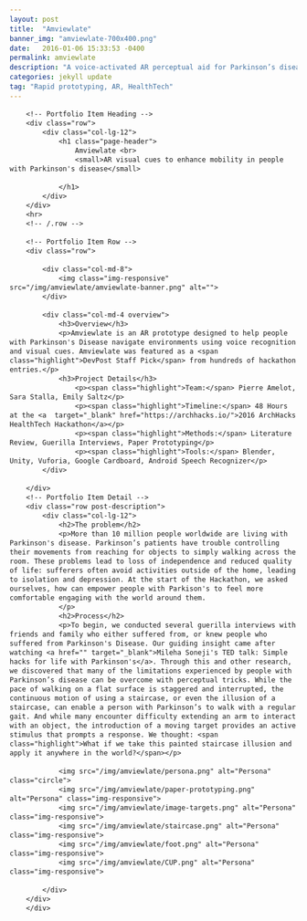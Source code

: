 ```yaml
---
layout: post
title:  "Amviewlate"
banner_img: "amviewlate-700x400.png"
date:   2016-01-06 15:33:53 -0400
permalink: amviewlate
description: "A voice-activated AR perceptual aid for Parkinson’s disease"
categories: jekyll update
tag: "Rapid prototyping, AR, HealthTech"
---
```


<div class="fullpost">
<div class="container post">

        <!-- Portfolio Item Heading -->
        <div class="row">
            <div class="col-lg-12">
                <h1 class="page-header">
                    Amviewlate <br>
                    <small>AR visual cues to enhance mobility in people with Parkinson's disease</small>

                </h1>
            </div>
        </div>
        <hr>
        <!-- /.row -->

        <!-- Portfolio Item Row -->
        <div class="row">

            <div class="col-md-8">
                <img class="img-responsive" src="/img/amviewlate/amviewlate-banner.png" alt="">
            </div>

            <div class="col-md-4 overview">
                <h3>Overview</h3>
                <p>Amviewlate is an AR prototype designed to help people with Parkinson's Disease navigate environments using voice recognition and visual cues. Amviewlate was featured as a <span class="highlight">DevPost Staff Pick</span> from hundreds of hackathon entries.</p>
                <h3>Project Details</h3>
                    <p><span class="highlight">Team:</span> Pierre Amelot, Sara Stalla, Emily Saltz</p>
                    <p><span class="highlight">Timeline:</span> 48 Hours at the <a  target="_blank" href="https://archhacks.io/">2016 ArchHacks HealthTech Hackathon</a></p>
                    <p><span class="highlight">Methods:</span> Literature Review, Guerilla Interviews, Paper Prototyping</p>
                    <p><span class="highlight">Tools:</span> Blender, Unity, Vuforia, Google Cardboard, Android Speech Recognizer</p>
            </div>

        </div>
        <!-- Portfolio Item Detail -->
        <div class="row post-description">
            <div class="col-lg-12">
                <h2>The problem</h2>
                <p>More than 10 million people worldwide are living with Parkinson's disease. Parkinson’s patients have trouble controlling their movements from reaching for objects to simply walking across the room. These problems lead to loss of independence and reduced quality of life: sufferers often avoid activities outside of the home, leading to isolation and depression. At the start of the Hackathon, we asked ourselves, how can empower people with Parkison's to feel more comfortable engaging with the world around them.
                </p>
                <h2>Process</h2>
                <p>To begin, we conducted several guerilla interviews with friends and family who either suffered from, or knew people who suffered from Parkinson's Disease. Our guiding insight came after watching <a href="" target="_blank">Mileha Soneji's TED talk: Simple hacks for life with Parkinson's</a>. Through this and other research, we discovered that many of the limitations experienced by people with Parkinson’s disease can be overcome with perceptual tricks. While the pace of walking on a flat surface is staggered and interrupted, the continuous motion of using a staircase, or even the illusion of a staircase, can enable a person with Parkinson’s to walk with a regular gait. And while many encounter difficulty extending an arm to interact with an object, the introduction of a moving target provides an active stimulus that prompts a response. We thought: <span class="highlight">What if we take this painted staircase illusion and apply it anywhere in the world?</span></p>
                
                <img src="/img/amviewlate/persona.png" alt="Persona" class="circle">
                <img src="/img/amviewlate/paper-prototyping.png" alt="Persona" class="img-responsive">
                <img src="/img/amviewlate/image-targets.png" alt="Persona" class="img-responsive">
                <img src="/img/amviewlate/staircase.png" alt="Persona" class="img-responsive">
                <img src="/img/amviewlate/foot.png" alt="Persona" class="img-responsive">
                <img src="/img/amviewlate/CUP.png" alt="Persona" class="img-responsive">
                
            </div>
        </div>
        </div>